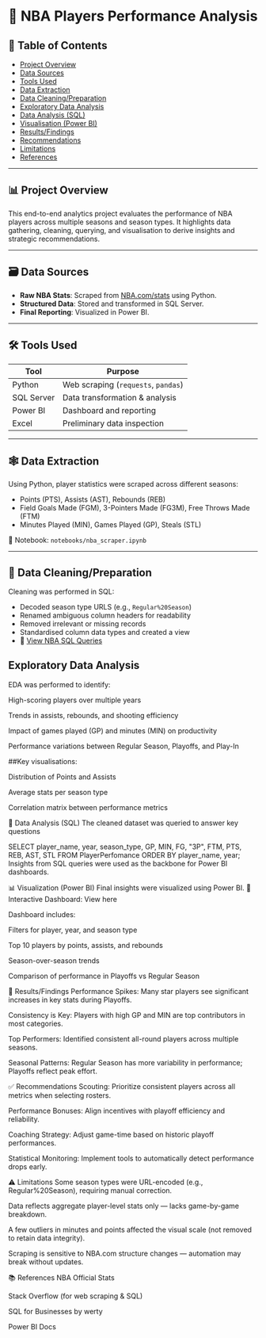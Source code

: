 # 🏀 NBA Players Performance Analysis

## 📑 Table of Contents
- [Project Overview](#project-overview)
- [Data Sources](#data-sources)
- [Tools Used](#tools-used)
- [Data Extraction](#data-extraction)
- [Data Cleaning/Preparation](#data-cleaningpreparation)
- [Exploratory Data Analysis](#exploratory-data-analysis)
- [Data Analysis (SQL)](#data-analysis-sql)
- [Visualisation (Power BI)](#visualisation-power-bi)
- [Results/Findings](#resultsfindings)
- [Recommendations](#recommendations)
- [Limitations](#limitations)
- [References](#references)

---

## 📊 Project Overview

This end-to-end analytics project evaluates the performance of NBA players across multiple seasons and season types. It highlights data gathering, cleaning, querying, and visualisation to derive insights and strategic recommendations.

---

## 🗃️ Data Sources

- **Raw NBA Stats**: Scraped from [NBA.com/stats](https://www.nba.com/stats) using Python.
- **Structured Data**: Stored and transformed in SQL Server.
- **Final Reporting**: Visualized in Power BI.

---

## 🛠️ Tools Used

| Tool         | Purpose                             |
|--------------|-------------------------------------|
| Python       | Web scraping (`requests`, `pandas`) |
| SQL Server   | Data transformation & analysis      |
| Power BI     | Dashboard and reporting             |
| Excel        | Preliminary data inspection         |

---

## 🕸️ Data Extraction

Using Python, player statistics were scraped across different seasons:

- Points (PTS), Assists (AST), Rebounds (REB)
- Field Goals Made (FGM), 3-Pointers Made (FG3M), Free Throws Made (FTM)
- Minutes Played (MIN), Games Played (GP), Steals (STL)

📁 Notebook: `notebooks/nba_scraper.ipynb`

---

## 🧹 Data Cleaning/Preparation

Cleaning was performed in SQL:

- Decoded season type URLS (e.g., `Regular%20Season`)
- Renamed ambiguous column headers for readability
- Removed irrelevant or missing records
- Standardised column data types and created a view
- 📄 [View NBA SQL Queries](https://github.com/MiftaudeenJamiu/NBA-DATA-EXRACTION-AND-ANALYSIS/blob/a066f6e0e81571bc63a0faef90699466ba6e94ce/NBA%20SQL%20queries.ssmssln)


## Exploratory Data Analysis
EDA was performed to identify:

High-scoring players over multiple years

Trends in assists, rebounds, and shooting efficiency

Impact of games played (GP) and minutes (MIN) on productivity

Performance variations between Regular Season, Playoffs, and Play-In

##Key visualisations:

Distribution of Points and Assists

Average stats per season type

Correlation matrix between performance metrics

🧮 Data Analysis (SQL)
The cleaned dataset was queried to answer key questions

SELECT
    player_name,
    year,
    season_type,
    GP,
    MIN,
    FG,
    "3P",
    FTM,
    PTS,
    REB,
    AST,
    STL
FROM PlayerPerfomance
ORDER BY player_name, year;
Insights from SQL queries were used as the backbone for Power BI dashboards.

📊 Visualization (Power BI)
Final insights were visualized using Power BI.
🔗 Interactive Dashboard: View here

Dashboard includes:

Filters for player, year, and season type

Top 10 players by points, assists, and rebounds

Season-over-season trends

Comparison of performance in Playoffs vs Regular Season

📌 Results/Findings
Performance Spikes: Many star players see significant increases in key stats during Playoffs.

Consistency is Key: Players with high GP and MIN are top contributors in most categories.

Top Performers: Identified consistent all-round players across multiple seasons.

Seasonal Patterns: Regular Season has more variability in performance; Playoffs reflect peak effort.

✅ Recommendations
Scouting: Prioritize consistent players across all metrics when selecting rosters.

Performance Bonuses: Align incentives with playoff efficiency and reliability.

Coaching Strategy: Adjust game-time based on historic playoff performances.

Statistical Monitoring: Implement tools to automatically detect performance drops early.

⚠️ Limitations
Some season types were URL-encoded (e.g., Regular%20Season), requiring manual correction.

Data reflects aggregate player-level stats only — lacks game-by-game breakdown.

A few outliers in minutes and points affected the visual scale (not removed to retain data integrity).

Scraping is sensitive to NBA.com structure changes — automation may break without updates.

📚 References
NBA Official Stats

Stack Overflow (for web scraping & SQL)

SQL for Businesses by werty

Power BI Docs
